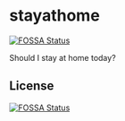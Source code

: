 # stayathome
[![FOSSA Status](https://app.fossa.io/api/projects/git%2Bgithub.com%2Fbfraiman%2Fstayathome.svg?type=shield)](https://app.fossa.io/projects/git%2Bgithub.com%2Fbfraiman%2Fstayathome?ref=badge_shield)

Should I stay at home today?


## License
[![FOSSA Status](https://app.fossa.io/api/projects/git%2Bgithub.com%2Fbfraiman%2Fstayathome.svg?type=large)](https://app.fossa.io/projects/git%2Bgithub.com%2Fbfraiman%2Fstayathome?ref=badge_large)